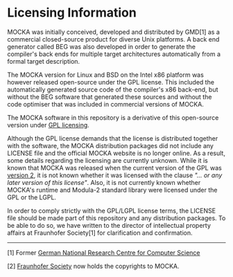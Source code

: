 # Licensing Information

MOCKA was initially conceived, developed and distributed by GMD[1] as a commercial closed-source product
for diverse Unix platforms. A back end generator called BEG was also developed in order to generate
the compiler's back ends for multiple target architectures automatically from a formal target description.

The MOCKA version for Linux and BSD on the Intel x86 platform was however released open-source under the
GPL license. This included the automatically generated source code of the compiler's x86 back-end, but
without the BEG software that generated these sources and without the code optimiser that was included
in commercial versions of MOCKA.

The MOCKA software in this repository is a derivative of this open-source version under [GPL licensing](https://www.gnu.org/licenses/licenses.html#GPL).

Although the GPL license demands that the license is distributed together with the software, the MOCKA
distribution packages did not include any LICENSE file and the official MOCKA website is no longer online.
As a result, some details regarding the licensing are currently unknown. While it is known that MOCKA was
released when the current version of the GPL was [version 2](https://www.gnu.org/licenses/old-licenses/gpl-2.0.en.html),
it is not known whether it was licensed with the clause *"... or any later version of this license"*.
Also, it is not currently known whether MOCKA's runtime and Modula-2 standard library were licensed under
the GPL or the LGPL.

In order to comply strictly with the GPL/LGPL license terms, the LICENSE file should be made part of this
repository and any distribution packages. To be able to do so, we have written to the director of
intellectual property affairs at Fraunhofer Society[1] for clarification and confirmation.

___
[1] Former [German National Research Centre for Computer Science](https://www.gmd.de/)

[2] [Fraunhofer Society](https://www.fraunhofer.de/en.html) now holds the copyrights to MOCKA.
